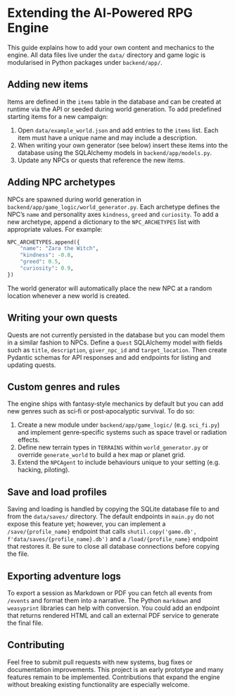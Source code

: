 # Extending the AI‑Powered RPG Engine

This guide explains how to add your own content and mechanics to the engine. All
data files live under the `data/` directory and game logic is modularised in
Python packages under `backend/app/`.

## Adding new items

Items are defined in the `items` table in the database and can be created at
runtime via the API or seeded during world generation. To add predefined
starting items for a new campaign:

1. Open `data/example_world.json` and add entries to the `items` list. Each
   item must have a unique name and may include a description.
2. When writing your own generator (see below) insert these items into the
   database using the SQLAlchemy models in `backend/app/models.py`.
3. Update any NPCs or quests that reference the new items.

## Adding NPC archetypes

NPCs are spawned during world generation in
`backend/app/game_logic/world_generator.py`. Each archetype defines the NPC’s
`name` and personality axes `kindness`, `greed` and `curiosity`. To add a new
archetype, append a dictionary to the `NPC_ARCHETYPES` list with appropriate
values. For example:

```python
NPC_ARCHETYPES.append({
    "name": "Zara the Witch",
    "kindness": -0.8,
    "greed": 0.5,
    "curiosity": 0.9,
})
```

The world generator will automatically place the new NPC at a random location
whenever a new world is created.

## Writing your own quests

Quests are not currently persisted in the database but you can model them in a
similar fashion to NPCs. Define a `Quest` SQLAlchemy model with fields such as
`title`, `description`, `giver_npc_id` and `target_location`. Then create
Pydantic schemas for API responses and add endpoints for listing and updating
quests.

## Custom genres and rules

The engine ships with fantasy‑style mechanics by default but you can add new
genres such as sci‑fi or post‑apocalyptic survival. To do so:

1. Create a new module under `backend/app/game_logic/` (e.g. `sci_fi.py`) and
   implement genre‑specific systems such as space travel or radiation effects.
2. Define new terrain types in `TERRAINS` within `world_generator.py` or
   override `generate_world` to build a hex map or planet grid.
3. Extend the `NPCAgent` to include behaviours unique to your setting (e.g.
   hacking, piloting).

## Save and load profiles

Saving and loading is handled by copying the SQLite database file to and from
the `data/saves/` directory. The default endpoints in `main.py` do not expose
this feature yet; however, you can implement a `/save/{profile_name}` endpoint
that calls `shutil.copy('game.db', f'data/saves/{profile_name}.db')` and a
`/load/{profile_name}` endpoint that restores it. Be sure to close all database
connections before copying the file.

## Exporting adventure logs

To export a session as Markdown or PDF you can fetch all events from `/events`
and format them into a narrative. The Python `markdown` and `weasyprint`
libraries can help with conversion. You could add an endpoint that returns
rendered HTML and call an external PDF service to generate the final file.

## Contributing

Feel free to submit pull requests with new systems, bug fixes or documentation
improvements. This project is an early prototype and many features remain to
be implemented. Contributions that expand the engine without breaking
existing functionality are especially welcome.
